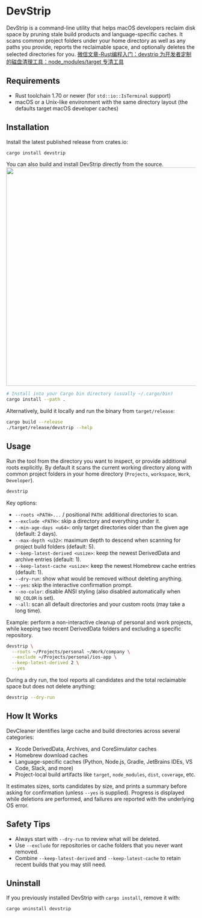 # DevStrip

DevStrip is a command-line utility that helps macOS developers reclaim disk space by pruning stale build products and language-specific caches. It scans common project folders under your home directory as well as any paths you provide, reports the reclaimable space, and optionally deletes the selected directories for you. [微信文章-Rust编程入门：devstrip 为开发者定制的磁盘清理工具：node_modules/target 专清工具](https://mp.weixin.qq.com/s/W5rrI_ntH1q5HKnwdTV7LA)

## Requirements

- Rust toolchain 1.70 or newer (for `std::io::IsTerminal` support)
- macOS or a Unix-like environment with the same directory layout (the defaults target macOS developer caches)

## Installation

Install the latest published release from crates.io:

```bash
cargo install devstrip
```

You can also build and install DevStrip directly from the source.
<img src="./result.png" width="580px"/> 

```bash
# Install into your Cargo bin directory (usually ~/.cargo/bin)
cargo install --path .
```

Alternatively, build it locally and run the binary from `target/release`:

```bash
cargo build --release
./target/release/devstrip --help
```

## Usage

Run the tool from the directory you want to inspect, or provide additional roots explicitly. By default it scans the current working directory along with common project folders in your home directory (`Projects`, `workspace`, `Work`, `Developer`).

```bash
devstrip
```

Key options:

- `--roots <PATH>...` / positional `PATH`: additional directories to scan.
- `--exclude <PATH>`: skip a directory and everything under it.
- `--min-age-days <u64>`: only target directories older than the given age (default: 2 days).
- `--max-depth <u32>`: maximum depth to descend when scanning for project build folders (default: 5).
- `--keep-latest-derived <usize>`: keep the newest DerivedData and archive entries (default: 1).
- `--keep-latest-cache <usize>`: keep the newest Homebrew cache entries (default: 1).
- `--dry-run`: show what would be removed without deleting anything.
- `--yes`: skip the interactive confirmation prompt.
- `--no-color`: disable ANSI styling (also disabled automatically when `NO_COLOR` is set).
- `--all`: scan all default directories and your custom roots (may take a long time).

Example: perform a non-interactive cleanup of personal and work projects, while keeping two recent DerivedData folders and excluding a specific repository.

```bash
devstrip \
  --roots ~/Projects/personal ~/Work/company \
  --exclude ~/Projects/personal/ios-app \
  --keep-latest-derived 2 \
  --yes
```

During a dry run, the tool reports all candidates and the total reclaimable space but does not delete anything:

```bash
devstrip --dry-run
```

## How It Works

DevCleaner identifies large cache and build directories across several categories:

- Xcode DerivedData, Archives, and CoreSimulator caches
- Homebrew download caches
- Language-specific caches (Python, Node.js, Gradle, JetBrains IDEs, VS Code, Slack, and more)
- Project-local build artifacts like `target`, `node_modules`, `dist`, `coverage`, etc.

It estimates sizes, sorts candidates by size, and prints a summary before asking for confirmation (unless `--yes` is supplied). Progress is displayed while deletions are performed, and failures are reported with the underlying OS error.

## Safety Tips

- Always start with `--dry-run` to review what will be deleted.
- Use `--exclude` for repositories or cache folders that you never want removed.
- Combine `--keep-latest-derived` and `--keep-latest-cache` to retain recent builds that you may still need.

## Uninstall

If you previously installed DevStrip with `cargo install`, remove it with:

```bash
cargo uninstall devstrip
```
